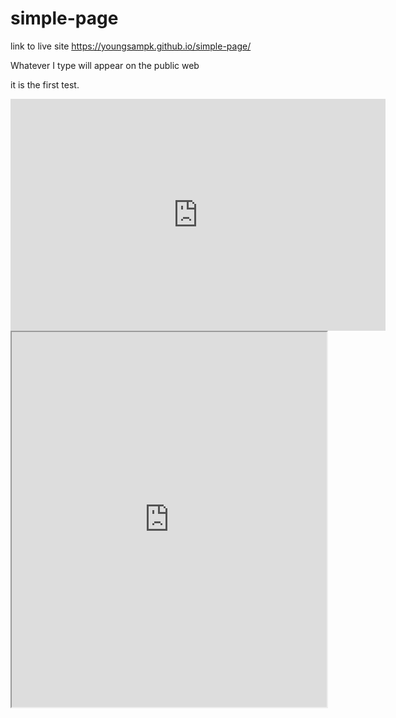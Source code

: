 # simple-page

link to live site https://youngsampk.github.io/simple-page/

Whatever I type will appear on the public web

it is the first test.

<iframe width="600" height="371" seamless frameborder="0" scrolling="no" src="https://docs.google.com/spreadsheets/d/1iC_uiv7tP0ZahpCYG-ETsIokDkIwXNTjyXsNpmfDH1E/pubchart?oid=570310600&amp;format=interactive"></iframe>
<br>
<iframe src="https://docs.google.com/spreadsheets/d/1iC_uiv7tP0ZahpCYG-ETsIokDkIwXNTjyXsNpmfDH1E/pubchart?oid=494999821&format=interactive" width="100%" height="600"></iframe>
